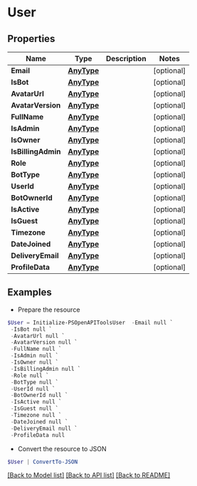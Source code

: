 # User
## Properties

Name | Type | Description | Notes
------------ | ------------- | ------------- | -------------
**Email** | [**AnyType**](.md) |  | [optional] 
**IsBot** | [**AnyType**](.md) |  | [optional] 
**AvatarUrl** | [**AnyType**](.md) |  | [optional] 
**AvatarVersion** | [**AnyType**](.md) |  | [optional] 
**FullName** | [**AnyType**](.md) |  | [optional] 
**IsAdmin** | [**AnyType**](.md) |  | [optional] 
**IsOwner** | [**AnyType**](.md) |  | [optional] 
**IsBillingAdmin** | [**AnyType**](.md) |  | [optional] 
**Role** | [**AnyType**](.md) |  | [optional] 
**BotType** | [**AnyType**](.md) |  | [optional] 
**UserId** | [**AnyType**](.md) |  | [optional] 
**BotOwnerId** | [**AnyType**](.md) |  | [optional] 
**IsActive** | [**AnyType**](.md) |  | [optional] 
**IsGuest** | [**AnyType**](.md) |  | [optional] 
**Timezone** | [**AnyType**](.md) |  | [optional] 
**DateJoined** | [**AnyType**](.md) |  | [optional] 
**DeliveryEmail** | [**AnyType**](.md) |  | [optional] 
**ProfileData** | [**AnyType**](.md) |  | [optional] 

## Examples

- Prepare the resource
```powershell
$User = Initialize-PSOpenAPIToolsUser  -Email null `
 -IsBot null `
 -AvatarUrl null `
 -AvatarVersion null `
 -FullName null `
 -IsAdmin null `
 -IsOwner null `
 -IsBillingAdmin null `
 -Role null `
 -BotType null `
 -UserId null `
 -BotOwnerId null `
 -IsActive null `
 -IsGuest null `
 -Timezone null `
 -DateJoined null `
 -DeliveryEmail null `
 -ProfileData null
```

- Convert the resource to JSON
```powershell
$User | ConvertTo-JSON
```

[[Back to Model list]](../README.md#documentation-for-models) [[Back to API list]](../README.md#documentation-for-api-endpoints) [[Back to README]](../README.md)

